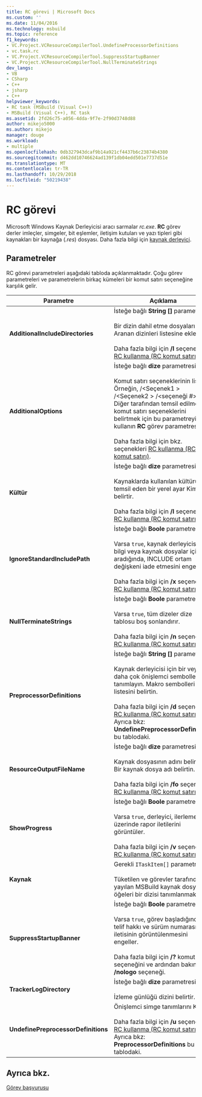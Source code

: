 ```yaml
---
title: RC görevi | Microsoft Docs
ms.custom: ''
ms.date: 11/04/2016
ms.technology: msbuild
ms.topic: reference
f1_keywords:
- VC.Project.VCResourceCompilerTool.UndefineProcessorDefinitions
- vc.task.rc
- VC.Project.VCResourceCompilerTool.SuppressStartupBanner
- VC.Project.VCResourceCompilerTool.NullTerminateStrings
dev_langs:
- VB
- CSharp
- C++
- jsharp
- C++
helpviewer_keywords:
- RC task (MSBuild (Visual C++))
- MSBuild (Visual C++), RC task
ms.assetid: 2fd26c75-a056-4dda-9f7e-2f90d3748d88
author: mikejo5000
ms.author: mikejo
manager: douge
ms.workload:
- multiple
ms.openlocfilehash: 0db327943dcaf9b14a921cf4437b6c23874b4380
ms.sourcegitcommit: d462dd10746624ad139f1db04edd501e7737d51e
ms.translationtype: MT
ms.contentlocale: tr-TR
ms.lasthandoff: 10/29/2018
ms.locfileid: "50219438"
---
```

# <a name="rc-task"></a>RC görevi
Microsoft Windows Kaynak Derleyicisi aracı sarmalar *rc.exe*. **RC** görev derler imleçler, simgeler, bit eşlemler, iletişim kutuları ve yazı tipleri gibi kaynakları bir kaynağa (*.res*) dosyası. Daha fazla bilgi için [kaynak derleyici](https://docs.microsoft.com/windows/desktop/menurc/resource-compiler).
  
## <a name="parameters"></a>Parametreler  
 RC görevi parametreleri aşağıdaki tabloda açıklanmaktadır. Çoğu görev parametreleri ve parametrelerin birkaç kümeleri bir komut satırı seçeneğine karşılık gelir.  
  
|Parametre|Açıklama|  
|---------------|-----------------|  
|**AdditionalIncludeDirectories**|İsteğe bağlı **String []** parametresi.<br /><br /> Bir dizin dahil etme dosyaları için Aranan dizinleri listesine ekler.<br /><br /> Daha fazla bilgi için **/I** seçeneğini [RC kullanma (RC komut satırı)](http://go.microsoft.com/fwlink/?LinkId=155730).|  
|**AdditionalOptions**|İsteğe bağlı **dize** parametresi.<br /><br /> Komut satırı seçeneklerinin listesi; Örneğin, /\<Seçenek1 > /\<Seçenek2 > /\<seçeneği #>. Diğer tarafından temsil edilmez komut satırı seçeneklerini belirtmek için bu parametreyi kullanın **RC** görev parametresi.<br /><br /> Daha fazla bilgi için bkz. seçenekleri [RC kullanma (RC komut satırı)](http://go.microsoft.com/fwlink/?LinkId=155730).|  
|**Kültür**|İsteğe bağlı **dize** parametresi.<br /><br /> Kaynaklarda kullanılan kültürü temsil eden bir yerel ayar Kimliğini belirtir.<br /><br /> Daha fazla bilgi için **/l** seçeneğini [RC kullanma (RC komut satırı)](http://go.microsoft.com/fwlink/?LinkId=155730).|  
|**IgnoreStandardIncludePath**|İsteğe bağlı **Boole** parametresi.<br /><br /> Varsa `true`, kaynak derleyicisi, üst bilgi veya kaynak dosyalar için aradığında, INCLUDE ortam değişkeni iade etmesini engeller.<br /><br /> Daha fazla bilgi için **/x** seçeneğini [RC kullanma (RC komut satırı)](http://go.microsoft.com/fwlink/?LinkId=155730).|  
|**NullTerminateStrings**|İsteğe bağlı **Boole** parametresi.<br /><br /> Varsa `true`, tüm dizeler dize tablosu boş sonlandırır.<br /><br /> Daha fazla bilgi için **/n** seçeneğini [RC kullanma (RC komut satırı)](http://go.microsoft.com/fwlink/?LinkId=155730).|  
|**PreprocessorDefinitions**|İsteğe bağlı **String []** parametresi.<br /><br /> Kaynak derleyicisi için bir veya daha çok önişlemci sembolleri tanımlayın. Makro sembolleri bir listesini belirtin.<br /><br /> Daha fazla bilgi için **/d** seçeneğini [RC kullanma (RC komut satırı)](http://go.microsoft.com/fwlink/?LinkId=155730). Ayrıca bkz: **UndefinePreprocessorDefinitions** bu tablodaki.|  
|**ResourceOutputFileName**|İsteğe bağlı **dize** parametresi.<br /><br /> Kaynak dosyasının adını belirtir. Bir kaynak dosya adı belirtin.<br /><br /> Daha fazla bilgi için **/fo** seçeneğini [RC kullanma (RC komut satırı)](http://go.microsoft.com/fwlink/?LinkId=155730).|  
|**ShowProgress**|İsteğe bağlı **Boole** parametresi.<br /><br /> Varsa `true`, derleyici, ilerleme üzerinde rapor iletilerini görüntüler.<br /><br /> Daha fazla bilgi için **/v** seçeneğini [RC kullanma (RC komut satırı)](http://go.microsoft.com/fwlink/?LinkId=155730).|  
|**Kaynak**|Gerekli `ITaskItem[]` parametresi.<br /><br /> Tüketilen ve görevler tarafından yayılan MSBuild kaynak dosya öğeleri bir dizisi tanımlanmaktadır.|  
|**SuppressStartupBanner**|İsteğe bağlı **Boole** parametresi.<br /><br /> Varsa `true`, görev başladığında telif hakkı ve sürüm numarası iletisinin görüntülenmesini engeller.<br /><br /> Daha fazla bilgi için **/?** komut satırı seçeneğini ve ardından bakın **/nologo** seçeneği.|  
|**TrackerLogDirectory**|İsteğe bağlı **dize** parametresi.<br /><br /> İzleme günlüğü dizini belirtir.|  
|**UndefinePreprocessorDefinitions**|Önişlemci simge tanımlarını Kaldır.<br /><br /> Daha fazla bilgi için **/u** seçeneğini [RC kullanma (RC komut satırı)](http://go.microsoft.com/fwlink/?LinkId=155730). Ayrıca bkz: **PreprocessorDefinitions** bu tablodaki.|  
  
## <a name="see-also"></a>Ayrıca bkz.  
 [Görev başvurusu](../msbuild/msbuild-task-reference.md)